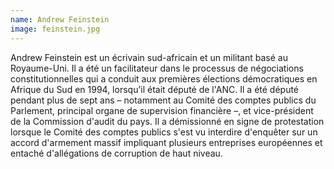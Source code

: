 ```yaml
---
name: Andrew Feinstein
image: feinstein.jpg
---
```

Andrew Feinstein est un écrivain sud-africain et un militant basé au Royaume-Uni. Il a été un facilitateur dans le processus de négociations constitutionnelles qui a conduit aux premières élections démocratiques en Afrique du Sud en 1994, lorsqu’il était député de l'ANC. Il a été député pendant plus de sept ans – notamment au Comité des comptes publics du Parlement, principal organe de supervision financière –, et vice-président de la Commission d'audit du pays. Il a démissionné en signe de protestation lorsque le Comité des comptes publics s'est vu interdire d'enquêter sur un accord d'armement massif impliquant plusieurs entreprises européennes et entaché d'allégations de corruption de haut niveau.
